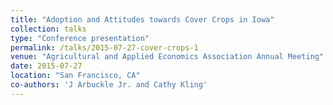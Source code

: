 ```yaml
---
title: "Adoption and Attitudes towards Cover Crops in Iowa"
collection: talks
type: "Conference presentation"
permalink: /talks/2015-07-27-cover-crops-1
venue: "Agricultural and Applied Economics Association Annual Meeting"
date: 2015-07-27
location: "San Francisco, CA"
co-authors: 'J Arbuckle Jr. and Cathy Kling'
---
```



<!-- Google tag (gtag.js) -->
<script async src="https://www.googletagmanager.com/gtag/js?id=G-Q95WSVMDNZ"></script>
<script>
  window.dataLayer = window.dataLayer || [];
  function gtag(){dataLayer.push(arguments);}
  gtag('js', new Date());

  gtag('config', 'G-Q95WSVMDNZ');
</script>